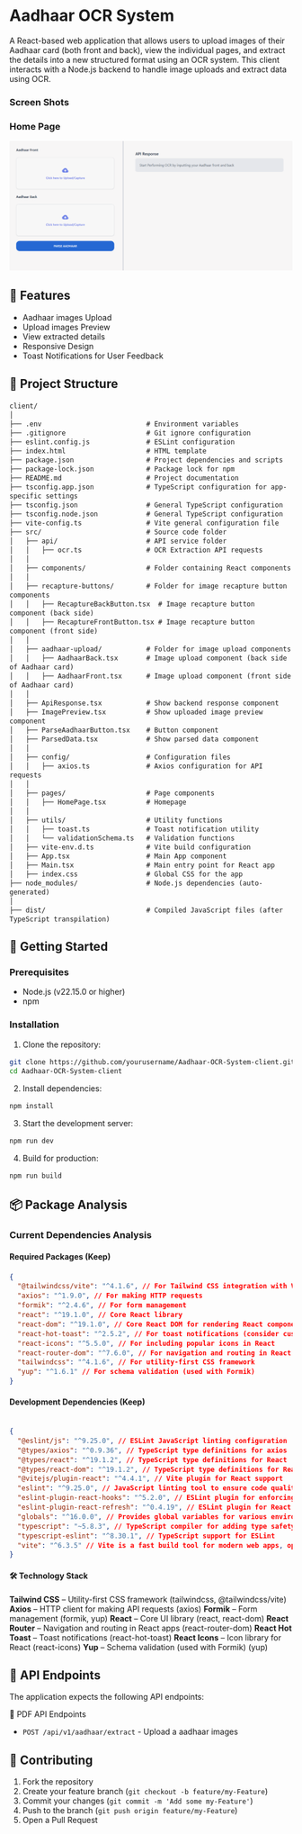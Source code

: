# Aadhaar OCR System

A React-based web application that allows users to upload images of their Aadhaar card (both front and back), view the individual pages, and extract the details into a new structured format using an OCR system. This client interacts with a Node.js backend to handle image uploads and extract data using OCR.

### Screen Shots

### Home Page

![Upload Aadhaar Image](./assets/Screenshot%202025-05-20%20093629.png)

## 🌟 Features

- Aadhaar images Upload
- Upload images Preview
- View extracted details
- Responsive Design
- Toast Notifications for User Feedback

## 📁 Project Structure

```
client/
│
├── .env                          # Environment variables
├── .gitignore                    # Git ignore configuration
├── eslint.config.js              # ESLint configuration
├── index.html                    # HTML template
├── package.json                  # Project dependencies and scripts
├── package-lock.json             # Package lock for npm
├── README.md                     # Project documentation
├── tsconfig.app.json             # TypeScript configuration for app-specific settings
├── tsconfig.json                 # General TypeScript configuration
├── tsconfig.node.json            # General TypeScript configuration
├── vite-config.ts                # Vite general configuration file
├── src/                          # Source code folder
│   ├── api/                      # API service folder
│   │   ├── ocr.ts                # OCR Extraction API requests
│   │
│   ├── components/               # Folder containing React components
│   │
│   ├── recapture-buttons/        # Folder for image recapture button components
│   │   ├── RecaptureBackButton.tsx  # Image recapture button component (back side)
│   │   ├── RecaptureFrontButton.tsx # Image recapture button component (front side)
│   │
│   ├── aadhaar-upload/           # Folder for image upload components
│   │   ├── AadhaarBack.tsx       # Image upload component (back side of Aadhaar card)
│   │   ├── AadhaarFront.tsx      # Image upload component (front side of Aadhaar card)
│   │
│   ├── ApiResponse.tsx           # Show backend response component
│   ├── ImagePreview.tsx          # Show uploaded image preview component
│   ├── ParseAadhaarButton.tsx    # Button component
│   ├── ParsedData.tsx            # Show parsed data component
│   │
│   ├── config/                   # Configuration files
│   │   ├── axios.ts              # Axios configuration for API requests
│   │
│   ├── pages/                    # Page components
│   │   ├── HomePage.tsx          # Homepage
│   │
│   ├── utils/                    # Utility functions
│   │   ├── toast.ts              # Toast notification utility
│   │   └── validationSchema.ts   # Validation functions
│   ├── vite-env.d.ts             # Vite build configuration
│   ├── App.tsx                   # Main App component
│   ├── Main.tsx                  # Main entry point for React app
│   ├── index.css                 # Global CSS for the app
├── node_modules/                 # Node.js dependencies (auto-generated)
│
├── dist/                         # Compiled JavaScript files (after TypeScript transpilation)

```

## 🚀 Getting Started

### Prerequisites

- Node.js (v22.15.0 or higher)
- npm

### Installation

1. Clone the repository:

```bash
git clone https://github.com/yourusername/Aadhaar-OCR-System-client.git
cd Aadhaar-OCR-System-client
```

2. Install dependencies:

```bash
npm install
```

3. Start the development server:

```bash
npm run dev
```

4. Build for production:

```bash
npm run build
```

## 📦 Package Analysis

### Current Dependencies Analysis

#### Required Packages (Keep)

```json
{
  "@tailwindcss/vite": "^4.1.6", // For Tailwind CSS integration with Vite
  "axios": "^1.9.0", // For making HTTP requests
  "formik": "^2.4.6", // For form management
  "react": "^19.1.0", // Core React library
  "react-dom": "^19.1.0", // Core React DOM for rendering React components
  "react-hot-toast": "^2.5.2", // For toast notifications (consider custom implementation)
  "react-icons": "^5.5.0", // For including popular icons in React
  "react-router-dom": "^7.6.0", // For navigation and routing in React apps
  "tailwindcss": "^4.1.6", // For utility-first CSS framework
  "yup": "^1.6.1" // For schema validation (used with Formik)
}

```

#### Development Dependencies (Keep)

```json

{
  "@eslint/js": "^9.25.0", // ESLint JavaScript linting configuration
  "@types/axios": "^0.9.36", // TypeScript type definitions for axios
  "@types/react": "^19.1.2", // TypeScript type definitions for React
  "@types/react-dom": "^19.1.2", // TypeScript type definitions for React DOM
  "@vitejs/plugin-react": "^4.4.1", // Vite plugin for React support
  "eslint": "^9.25.0", // JavaScript linting tool to ensure code quality
  "eslint-plugin-react-hooks": "^5.2.0", // ESLint plugin for enforcing React hooks best practices
  "eslint-plugin-react-refresh": "^0.4.19", // ESLint plugin for React fast refresh support
  "globals": "^16.0.0", // Provides global variables for various environments (e.g., Node.js, browser)
  "typescript": "~5.8.3", // TypeScript compiler for adding type safety to JavaScript code
  "typescript-eslint": "^8.30.1", // TypeScript support for ESLint
  "vite": "^6.3.5" // Vite is a fast build tool for modern web apps, optimizing the development workflow
}

```

#### 🛠️ Technology Stack

**Tailwind CSS** – Utility-first CSS framework (tailwindcss, @tailwindcss/vite)
**Axios** – HTTP client for making API requests (axios)
**Formik** – Form management (formik, yup)
**React** – Core UI library (react, react-dom)
**React Router** – Navigation and routing in React apps (react-router-dom)
**React Hot Toast** – Toast notifications (react-hot-toast)
**React Icons** – Icon library for React (react-icons)
**Yup** – Schema validation (used with Formik) (yup)

## 📄 API Endpoints

The application expects the following API endpoints:

📄 PDF API Endpoints

- `POST /api/v1/aadhaar/extract` - Upload a aadhaar images

## 🤝 Contributing

1. Fork the repository
2. Create your feature branch (`git checkout -b feature/my-Feature`)
3. Commit your changes (`git commit -m 'Add some my-Feature'`)
4. Push to the branch (`git push origin feature/my-Feature`)
5. Open a Pull Request

